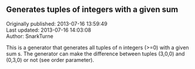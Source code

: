 ## Generates tuples of integers with a given sum  
Originally published: 2013-07-16 13:59:49  
Last updated: 2013-07-16 14:03:08  
Author: SnarkTurne   
  
This is a generator that generates all tuples of n integers (>=0) with a given sum s.
The generator can make the difference between tuples (3,0,0) and (0,3,0) or not (see order parameter). 